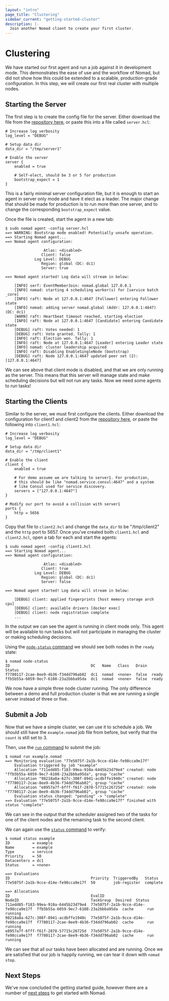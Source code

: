 ```yaml
---
layout: "intro"
page_title: "Clustering"
sidebar_current: "getting-started-cluster"
description: |-
  Join another Nomad client to create your first cluster.
---
```


# Clustering

We have started our first agent and run a job against it in development mode.
This demonstrates the ease of use and the workflow of Nomad, but did not show how
this could be extended to a scalable, production-grade configuration. In this step,
we will create our first real cluster with multiple nodes.

## Starting the Server

The first step is to create the config file for the server. Either download
the file from the [repository here](https://github.com/hashicorp/nomad/tree/master/demo/vagrant),
or paste this into a file called `server.hcl`:

```
# Increase log verbosity
log_level = "DEBUG"

# Setup data dir
data_dir = "/tmp/server1"

# Enable the server
server {
    enabled = true

    # Self-elect, should be 3 or 5 for production
    bootstrap_expect = 1
}
```

This is a fairly minimal server configuration file, but it
is enough to start an agent in server only mode and have it
elect as a leader. The major change that should be made for
production is to run more than one server, and to change the
corresponding `bootstrap_expect` value.

Once the file is created, start the agent in a new tab:

```
$ sudo nomad agent -config server.hcl
==> WARNING: Bootstrap mode enabled! Potentially unsafe operation.
==> Starting Nomad agent...
==> Nomad agent configuration:

                 Atlas: <disabled>
                Client: false
             Log Level: DEBUG
                Region: global (DC: dc1)
                Server: true

==> Nomad agent started! Log data will stream in below:

    [INFO] serf: EventMemberJoin: nomad.global 127.0.0.1
    [INFO] nomad: starting 4 scheduling worker(s) for [service batch _core]
    [INFO] raft: Node at 127.0.0.1:4647 [Follower] entering Follower state
    [INFO] nomad: adding server nomad.global (Addr: 127.0.0.1:4647) (DC: dc1)
    [WARN] raft: Heartbeat timeout reached, starting election
    [INFO] raft: Node at 127.0.0.1:4647 [Candidate] entering Candidate state
    [DEBUG] raft: Votes needed: 1
    [DEBUG] raft: Vote granted. Tally: 1
    [INFO] raft: Election won. Tally: 1
    [INFO] raft: Node at 127.0.0.1:4647 [Leader] entering Leader state
    [INFO] nomad: cluster leadership acquired
    [INFO] raft: Disabling EnableSingleNode (bootstrap)
    [DEBUG] raft: Node 127.0.0.1:4647 updated peer set (2): [127.0.0.1:4647]
```

We can see above that client mode is disabled, and that we are
only running as the server. This means that this server will manage
state and make scheduling decisions but will not run any tasks.
Now we need some agents to run tasks!

## Starting the Clients

Similar to the server, we must first configure the clients. Either download
the configuration for client1 and client2 from the
[repository here](https://github.com/hashicorp/nomad/tree/master/demo/vagrant), or
paste the following into `client1.hcl`:

```
# Increase log verbosity
log_level = "DEBUG"

# Setup data dir
data_dir = "/tmp/client1"

# Enable the client
client {
    enabled = true

    # For demo assume we are talking to server1. For production,
    # this should be like "nomad.service.consul:4647" and a system
    # like Consul used for service discovery.
    servers = ["127.0.0.1:4647"]
}

# Modify our port to avoid a collision with server1
ports {
    http = 5656
}
```

Copy that file to `client2.hcl` and change the `data_dir` to
be "/tmp/client2" and the `http` port to 5657. Once you've created
both `client1.hcl` and `client2.hcl`, open a tab for each and
start the agents:

```
$ sudo nomad agent -config client1.hcl
==> Starting Nomad agent...
==> Nomad agent configuration:

                 Atlas: <disabled>
                Client: true
             Log Level: DEBUG
                Region: global (DC: dc1)
                Server: false

==> Nomad agent started! Log data will stream in below:

    [DEBUG] client: applied fingerprints [host memory storage arch cpu]
    [DEBUG] client: available drivers [docker exec]
    [DEBUG] client: node registration complete
    ...
```

In the output we can see the agent is running in client mode only.
This agent will be available to run tasks but will not participate
in managing the cluster or making scheduling decisions.

Using the [`node-status` command](/docs/commands/node-status.html)
we should see both nodes in the `ready` state:

```
$ nomad node-status
ID                                    DC   Name   Class   Drain  Status
f7780117-2cae-8ee9-4b36-f34dd796ab02  dc1  nomad  <none>  false  ready
ffb5b55a-6059-9ec7-6108-23a2bbba95da  dc1  nomad  <none>  false  ready
```

We now have a simple three node cluster running. The only difference
between a demo and full production cluster is that we are running a
single server instead of three or five.

## Submit a Job

Now that we have a simple cluster, we can use it to schedule a job.
We should still have the `example.nomad` job file from before, but
verify that the `count` is still set to 3.

Then, use the [`run` command](/docs/commands/run.html) to submit the job:

```
$ nomad run example.nomad
==> Monitoring evaluation "77e5075f-2a1b-9cce-d14e-fe98cca9e17f"
    Evaluation triggered by job "example"
    Allocation "711edd85-f183-99ea-910a-6445b23d79e4" created: node "ffb5b55a-6059-9ec7-6108-23a2bbba95da", group "cache"
    Allocation "98218a8a-627c-308f-8941-acdbffe1940c" created: node "f7780117-2cae-8ee9-4b36-f34dd796ab02", group "cache"
    Allocation "e8957a7f-6fff-f61f-2878-57715c26725d" created: node "f7780117-2cae-8ee9-4b36-f34dd796ab02", group "cache"
    Evaluation status changed: "pending" -> "complete"
==> Evaluation "77e5075f-2a1b-9cce-d14e-fe98cca9e17f" finished with status "complete"
```

We can see in the output that the scheduler assigned two of the
tasks for one of the client nodes and the remaining task to the
second client.

We can again use the [`status` command](/docs/commands/status.html) to verify:

```
$ nomad status example
ID          = example
Name        = example
Type        = service
Priority    = 50
Datacenters = dc1
Status      = <none>

==> Evaluations
ID                                    Priority  TriggeredBy   Status
77e5075f-2a1b-9cce-d14e-fe98cca9e17f  50        job-register  complete

==> Allocations
ID                                    EvalID                                NodeID                                TaskGroup  Desired  Status
711edd85-f183-99ea-910a-6445b23d79e4  77e5075f-2a1b-9cce-d14e-fe98cca9e17f  ffb5b55a-6059-9ec7-6108-23a2bbba95da  cache      run      running
98218a8a-627c-308f-8941-acdbffe1940c  77e5075f-2a1b-9cce-d14e-fe98cca9e17f  f7780117-2cae-8ee9-4b36-f34dd796ab02  cache      run      running
e8957a7f-6fff-f61f-2878-57715c26725d  77e5075f-2a1b-9cce-d14e-fe98cca9e17f  f7780117-2cae-8ee9-4b36-f34dd796ab02  cache      run      running
```

We can see that all our tasks have been allocated and are running.
Once we are satisfied that our job is happily running, we can tear
it down with `nomad stop`.

## Next Steps

We've now concluded the getting started guide, however there are a number
of [next steps](next-steps.html) to get started with Nomad.

